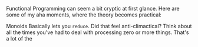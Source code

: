 Functional Programming can seem a bit cryptic at first glance. Here are some of my aha moments, where the theory becomes practical:

Monoids
Basically lets you `reduce`. Did that feel anti-climactical? Think about all the times you've had to deal with processing zero or more things. That's a lot of the 
<!--stackedit_data:
eyJoaXN0b3J5IjpbLTE2MTI5Mjg0MThdfQ==
-->